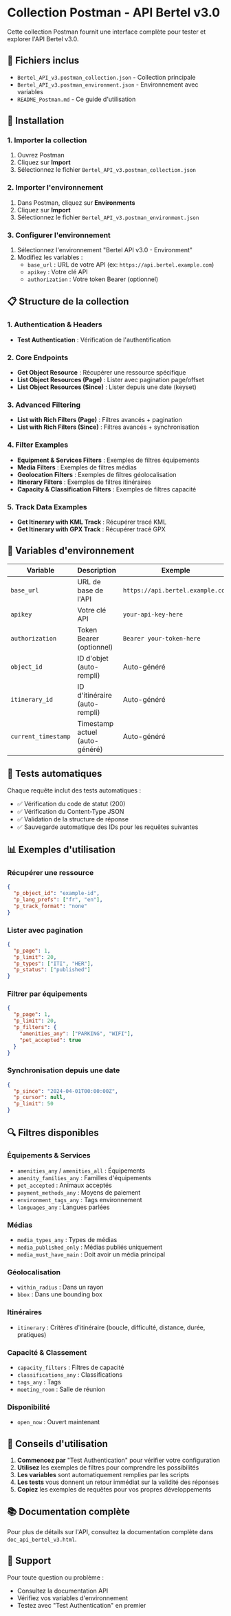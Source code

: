# Collection Postman - API Bertel v3.0

Cette collection Postman fournit une interface complète pour tester et explorer l'API Bertel v3.0.

## 📁 Fichiers inclus

- `Bertel_API_v3.postman_collection.json` - Collection principale
- `Bertel_API_v3.postman_environment.json` - Environnement avec variables
- `README_Postman.md` - Ce guide d'utilisation

## 🚀 Installation

### 1. Importer la collection
1. Ouvrez Postman
2. Cliquez sur **Import**
3. Sélectionnez le fichier `Bertel_API_v3.postman_collection.json`

### 2. Importer l'environnement
1. Dans Postman, cliquez sur **Environments**
2. Cliquez sur **Import**
3. Sélectionnez le fichier `Bertel_API_v3.postman_environment.json`

### 3. Configurer l'environnement
1. Sélectionnez l'environnement "Bertel API v3.0 - Environment"
2. Modifiez les variables :
   - `base_url` : URL de votre API (ex: `https://api.bertel.example.com`)
   - `apikey` : Votre clé API
   - `authorization` : Votre token Bearer (optionnel)

## 📋 Structure de la collection

### 1. Authentication & Headers
- **Test Authentication** : Vérification de l'authentification

### 2. Core Endpoints
- **Get Object Resource** : Récupérer une ressource spécifique
- **List Object Resources (Page)** : Lister avec pagination page/offset
- **List Object Resources (Since)** : Lister depuis une date (keyset)

### 3. Advanced Filtering
- **List with Rich Filters (Page)** : Filtres avancés + pagination
- **List with Rich Filters (Since)** : Filtres avancés + synchronisation

### 4. Filter Examples
- **Equipment & Services Filters** : Exemples de filtres équipements
- **Media Filters** : Exemples de filtres médias
- **Geolocation Filters** : Exemples de filtres géolocalisation
- **Itinerary Filters** : Exemples de filtres itinéraires
- **Capacity & Classification Filters** : Exemples de filtres capacité

### 5. Track Data Examples
- **Get Itinerary with KML Track** : Récupérer tracé KML
- **Get Itinerary with GPX Track** : Récupérer tracé GPX

## 🔧 Variables d'environnement

| Variable | Description | Exemple |
|----------|-------------|---------|
| `base_url` | URL de base de l'API | `https://api.bertel.example.com` |
| `apikey` | Votre clé API | `your-api-key-here` |
| `authorization` | Token Bearer (optionnel) | `Bearer your-token-here` |
| `object_id` | ID d'objet (auto-rempli) | Auto-généré |
| `itinerary_id` | ID d'itinéraire (auto-rempli) | Auto-généré |
| `current_timestamp` | Timestamp actuel (auto-généré) | Auto-généré |

## 🧪 Tests automatiques

Chaque requête inclut des tests automatiques :
- ✅ Vérification du code de statut (200)
- ✅ Vérification du Content-Type JSON
- ✅ Validation de la structure de réponse
- ✅ Sauvegarde automatique des IDs pour les requêtes suivantes

## 📊 Exemples d'utilisation

### Récupérer une ressource
```json
{
  "p_object_id": "example-id",
  "p_lang_prefs": ["fr", "en"],
  "p_track_format": "none"
}
```

### Lister avec pagination
```json
{
  "p_page": 1,
  "p_limit": 20,
  "p_types": ["ITI", "HER"],
  "p_status": ["published"]
}
```

### Filtrer par équipements
```json
{
  "p_page": 1,
  "p_limit": 20,
  "p_filters": {
    "amenities_any": ["PARKING", "WIFI"],
    "pet_accepted": true
  }
}
```

### Synchronisation depuis une date
```json
{
  "p_since": "2024-04-01T00:00:00Z",
  "p_cursor": null,
  "p_limit": 50
}
```

## 🔍 Filtres disponibles

### Équipements & Services
- `amenities_any` / `amenities_all` : Équipements
- `amenity_families_any` : Familles d'équipements
- `pet_accepted` : Animaux acceptés
- `payment_methods_any` : Moyens de paiement
- `environment_tags_any` : Tags environnement
- `languages_any` : Langues parlées

### Médias
- `media_types_any` : Types de médias
- `media_published_only` : Médias publiés uniquement
- `media_must_have_main` : Doit avoir un média principal

### Géolocalisation
- `within_radius` : Dans un rayon
- `bbox` : Dans une bounding box

### Itinéraires
- `itinerary` : Critères d'itinéraire (boucle, difficulté, distance, durée, pratiques)

### Capacité & Classement
- `capacity_filters` : Filtres de capacité
- `classifications_any` : Classifications
- `tags_any` : Tags
- `meeting_room` : Salle de réunion

### Disponibilité
- `open_now` : Ouvert maintenant

## 🎯 Conseils d'utilisation

1. **Commencez par** "Test Authentication" pour vérifier votre configuration
2. **Utilisez** les exemples de filtres pour comprendre les possibilités
3. **Les variables** sont automatiquement remplies par les scripts
4. **Les tests** vous donnent un retour immédiat sur la validité des réponses
5. **Copiez** les exemples de requêtes pour vos propres développements

## 📚 Documentation complète

Pour plus de détails sur l'API, consultez la documentation complète dans `doc_api_bertel_v3.html`.

## 🤝 Support

Pour toute question ou problème :
- Consultez la documentation API
- Vérifiez vos variables d'environnement
- Testez avec "Test Authentication" en premier
